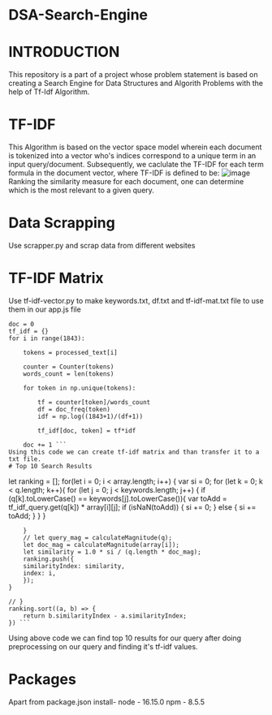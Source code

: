 # DSA-Search-Engine
# INTRODUCTION
This repository is a part of a project whose problem statement is based on creating a Search Engine for Data Structures and Algorith Problems with the help of Tf-Idf Algorithm.
# TF-IDF
This Algorithm is based on the vector space model wherein each document is tokenized into a vector who's indices correspond to a unique term in an input query/document. Subsequently, we caclulate the TF-IDF for each term formula in the document vector, where TF-IDF is defined to be:
![image](https://user-images.githubusercontent.com/72646890/170714852-db0a93f6-98d2-4229-9791-f31b4c0a5dc8.png)
Ranking the similarity measure for each document, one can determine which is the most relevant to a given query.
# Data Scrapping
Use scrapper.py and scrap data from different websites
# TF-IDF Matrix
Use tf-idf-vector.py to make keywords.txt, df.txt and tf-idf-mat.txt file to use them in our app.js file

```
doc = 0
tf_idf = {}
for i in range(1843):
    
    tokens = processed_text[i]
    
    counter = Counter(tokens)
    words_count = len(tokens)
    
    for token in np.unique(tokens):
        
        tf = counter[token]/words_count
        df = doc_freq(token)
        idf = np.log((1843+1)/(df+1))
        
        tf_idf[doc, token] = tf*idf

    doc += 1 ```
Using this code we can create tf-idf matrix and than transfer it to a txt file.
# Top 10 Search Results
```
let ranking = [];
    for(let i = 0; i < array.length; i++) {
        var si = 0;
        for (let k = 0; k < q.length; k++){
        for (let j = 0; j < keywords.length; j++) {
            if (q[k].toLowerCase() == keywords[j].toLowerCase()){
                var toAdd = tf_idf_query.get(q[k]) * array[i][j];
                if (isNaN(toAdd)) {
                si += 0;
                } else {
                si += toAdd;
                }
            }
        }
            
        }
        // let query_mag = calculateMagnitude(q);
        let doc_mag = calculateMagnitude(array[i]);
        let similarity = 1.0 * si / (q.length * doc_mag);
        ranking.push({
        similarityIndex: similarity,
        index: i,
        });
    }
        
    // }
    ranking.sort((a, b) => {
        return b.similarityIndex - a.similarityIndex;
    }) ```
Using above code we can find top 10 results for our query after doing preprocessing on our query and finding it's tf-idf values.
# Packages
Apart from package.json install-
node - 16.15.0
npm - 8.5.5
